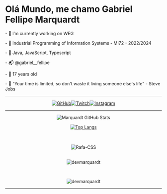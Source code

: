 # Olá Mundo, me chamo Gabriel Fellipe Marquardt

  <p>- 💼 I’m currently working on WEG
  <p>- 🗿 Industrial Programming of Information Systems - MI72 - 2022/2024
  <p>- 📜 Java, JavaScript, Typescript
  <p>- 📬 @gabriel__fellipe
  <p>- 🎈 17 years old
  <p> - 🥇 “Your time is limited, so don't waste it living someone else's life" - Steve Jobs
  
  <hr>

<div align="center">

[![GitHub](https://img.shields.io/badge/GitHub-100000?style=for-the-badge&logo=github&logoColor=white)](https://github.com/DevMarquardt)[![Twitch](https://img.shields.io/badge/Twitch-9146FF?style=for-the-badge&logo=twitch&logoColor=white)](https://www.twitch.tv/otaldof3n1x)[![Instagram](https://img.shields.io/badge/Instagram-E4405F?style=for-the-badge&logo=instagram&logoColor=white)](https://www.instagram.com/gabriel___fellipe/)

 </div>
  <hr>
<div align="center">
  
  ![Marquardt GitHub Stats](https://github-readme-stats.vercel.app/api?username=DevMarquardt&show_icons=true&theme=highcontrast)

  [![Top Langs](https://github-readme-stats.vercel.app/api/top-langs/?username=DevMarquardt&layout=compact)](https://github.com/anuraghazra/github-readme-stats)
</div>
  <div><br/>

  <div align="center" style="display: inline_block"><br>
  <img align="center" alt="Rafa-CSS" height="" width="" src="https://skillicons.dev/icons?i=,js,ts,html,css,react,nextjs,tailwind,java,angular,)](https://skillicons.dev">
  </div>
<br>
<div align="center" style="display: inline_block">
  <p><img align="center" src="https://github-readme-streak-stats.herokuapp.com/?user=devmarquardt&" alt="devmarquardt" /></p>
</div>
<br>
  <p align="center" style="display: inline_block"> <img src="https://komarev.com/ghpvc/?username=devmarquardt&label=Profile%20views&color=0e75b6&style=flat" alt="devmarquardt" /> </p>
  </div>
  <hr>

